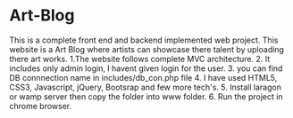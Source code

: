 # Art-Blog
This is a complete front end and backend implemented web project.
This website is a Art Blog where artists can showcase there talent by uploading there art works.
1.The website follows complete MVC architecture.
2. It includes only admin login, I havent given login for the user.
3. you can find DB connnection name in includes/db_con.php file
4. I have used HTML5, CSS3, Javascript, jQuery, Bootsrap and few more tech's.
5. Install laragon or wamp server then copy the folder into www folder.
6. Run the project in chrome browser.
